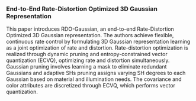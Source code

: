 ### End-to-End Rate-Distortion Optimized 3D Gaussian Representation

This paper introduces RDO-Gaussian, an end-to-end Rate-Distortion Optimized 3D Gaussian representation. The authors achieve flexible, continuous rate control by formulating 3D Gaussian representation learning as a joint optimization of rate and distortion. Rate-distortion optimization is realized through dynamic pruning and entropy-constrained vector quantization (ECVQ), optimizing rate and distortion simultaneously. Gaussian pruning involves learning a mask to eliminate redundant Gaussians and adaptive SHs pruning assigns varying SH degrees to each Gaussian based on material and illumination needs. The covariance and color attributes are discretized through ECVQ, which performs vector quantization.
